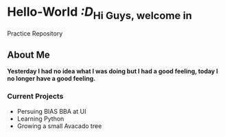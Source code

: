 # Hello-World ***:D***<sub>Hi Guys, welcome in</sub>
Practice Repository
## About Me
**Yesterday I had no idea what I was doing but I had a good feeling, today I no longer have a good feeling.**
### Current Projects
- Persuing BIAS BBA at UI
- Learning Python
- Growing a small Avacado tree
